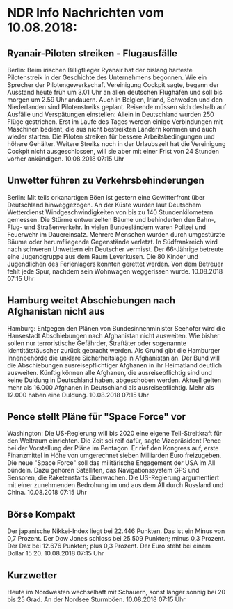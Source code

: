 # NDR Info Nachrichten vom 10.08.2018:


## Ryanair-Piloten streiken - Flugausfälle
Berlin: Beim irischen Billigflieger Ryanair hat der bislang härteste Pilotenstreik in der Geschichte des Unternehmens begonnen. Wie ein Sprecher der Pilotengewerkschaft Vereinigung Cockpit sagte, begann der Ausstand heute früh um 3.01 Uhr an allen deutschen Flughäfen und soll bis morgen um 2.59 Uhr andauern. Auch in Belgien, Irland, Schweden und den Niederlanden sind Pilotenstreiks geplant. Reisende müssen sich deshalb auf Ausfälle und Verspätungen einstellen: Allein in Deutschland wurden 250 Flüge gestrichen. Erst im Laufe des Tages werden einige Verbindungen mit Maschinen bedient, die aus nicht bestreikten Ländern kommen und auch wieder starten. Die Piloten streiken für bessere Arbeitsbedingungen und höhere Gehälter. Weitere Streiks noch in der Urlaubszeit hat die Vereinigung Cockpit nicht ausgeschlossen, will sie aber mit einer Frist von 24 Stunden vorher ankündigen. 10.08.2018 07:15 Uhr 

## Unwetter führen zu Verkehrsbehinderungen
Berlin: Mit teils orkanartigen Böen ist gestern eine Gewitterfront über Deutschland hinweggezogen. An der Küste wurden laut Deutschem Wetterdienst Windgeschwindigkeiten von bis zu 140 Stundenkilometern gemessen. Die Stürme entwurzelten Bäume und behinderten den Bahn-, Flug- und Straßenverkehr. In vielen Bundesländern waren Polizei und Feuerwehr im Dauereinsatz. Mehrere Menschen wurden durch umgestürzte Bäume oder herumfliegende Gegenstände verletzt. In Südfrankreich wird nach schweren Unwettern ein Deutscher vermisst. Der 66-Jährige betreute eine Jugendgruppe aus dem Raum Leverkusen. Die 80 Kinder und Jugendlichen des Ferienlagers konnten gerettet werden. Von dem Betreuer fehlt jede Spur, nachdem sein Wohnwagen weggerissen wurde. 10.08.2018 07:15 Uhr 

## Hamburg weitet Abschiebungen nach Afghanistan nicht aus
Hamburg: 	Entgegen den Plänen von Bundesinnenminister Seehofer wird die Hansestadt Abschiebungen nach Afghanistan nicht ausweiten. Wie bisher sollen nur terroristische Gefährder, Straftäter oder sogenannte Identitätstäuscher zurück gebracht werden. Als Grund gibt die Hamburger Innenbehörde die unklare Sicherheitslage in Afghanistan an. Der Bund will die Abschiebungen ausreisepflichtiger Afghanen in ihr Heimatland deutlich ausweiten. Künftig können alle Afghanen, die ausreisepflichtig sind und keine Duldung in Deutschland haben, abgeschoben werden. Aktuell gelten mehr als 16.000 Afghanen in Deutschland als ausreisepflichtig. Mehr als 12.000 haben eine Duldung. 10.08.2018 07:15 Uhr 

## Pence stellt Pläne für "Space Force" vor
Washington: Die US-Regierung will bis 2020 eine eigene Teil-Streitkraft für den Weltraum einrichten. Die Zeit sei reif dafür, sagte Vizepräsident Pence bei der Vorstellung der Pläne im Pentagon. Er rief den Kongress auf, erste Finanzmittel in Höhe von umgerechnet sieben Milliarden Euro freizugeben. Die neue "Space Force" soll das militärische Engagement der USA im All bündeln. Dazu gehören Satelliten, das Navigationssystem GPS und Sensoren, die Raketenstarts überwachen. Die US-Regierung argumentiert mit einer zunehmenden Bedrohung im und aus dem All durch Russland und China. 10.08.2018 07:15 Uhr 

## Börse Kompakt
Der japanische Nikkei-Index liegt bei 22.446 Punkten. Das ist ein Minus von 0,7 Prozent. Der Dow Jones schloss bei 25.509 Punkten; minus 0,3 Prozent. Der Dax bei 12.676 Punkten; plus 0,3 Prozent. Der Euro steht bei einem Dollar 15 20. 10.08.2018 07:15 Uhr 

## Kurzwetter
Heute im Nordwesten wechselhaft mit Schauern, sonst länger sonnig bei 20 bis 25 Grad. An der Nordsee Sturmböen. 10.08.2018 07:15 Uhr 

